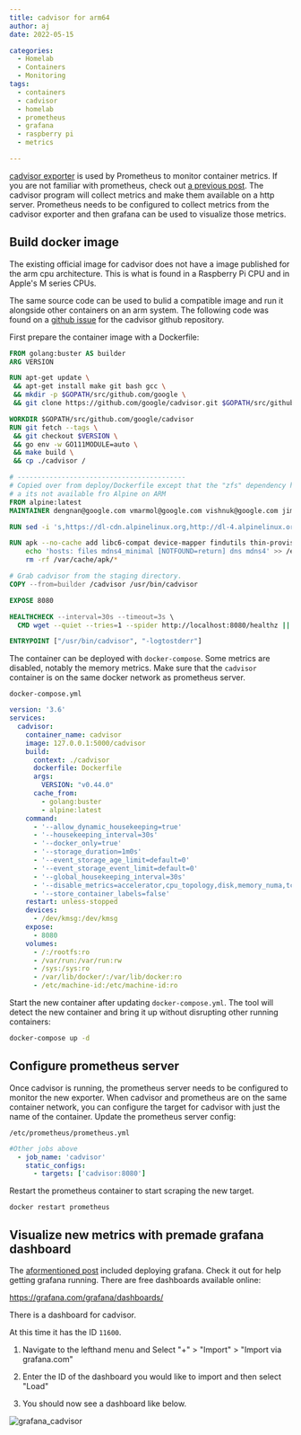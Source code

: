 ```yaml
---
title: cadvisor for arm64
author: aj
date: 2022-05-15

categories:
  - Homelab
  - Containers
  - Monitoring
tags:
  - containers
  - cadvisor
  - homelab
  - prometheus
  - grafana
  - raspberry pi
  - metrics

---
```


[cadvisor exporter][1] is used by Prometheus to monitor container metrics. If you are not familiar with prometheus, check out [a previous post][2]. The cadvisor program will collect metrics and make them available on a http server. Prometheus needs to be configured to collect metrics from the cadvisor exporter and then grafana can be used to visualize those metrics.

## Build docker image

The existing official image for cadvisor does not have a image published for the arm cpu architecture. This is what is found in a Raspberry Pi CPU and in Apple's M series CPUs.

The same source code can be used to bulid a compatible image and run it alongside other containers on an arm system. The following code was found on a [github issue][3] for the cadvisor github repository.

First prepare the container image with a Dockerfile:

```Dockerfile
FROM golang:buster AS builder
ARG VERSION

RUN apt-get update \
 && apt-get install make git bash gcc \
 && mkdir -p $GOPATH/src/github.com/google \
 && git clone https://github.com/google/cadvisor.git $GOPATH/src/github.com/google/cadvisor

WORKDIR $GOPATH/src/github.com/google/cadvisor
RUN git fetch --tags \
 && git checkout $VERSION \
 && go env -w GO111MODULE=auto \
 && make build \
 && cp ./cadvisor /

# ------------------------------------------
# Copied over from deploy/Dockerfile except that the "zfs" dependency has been removed
# a its not available fro Alpine on ARM
FROM alpine:latest
MAINTAINER dengnan@google.com vmarmol@google.com vishnuk@google.com jimmidyson@gmail.com stclair@google.com

RUN sed -i 's,https://dl-cdn.alpinelinux.org,http://dl-4.alpinelinux.org,g' /etc/apk/repositories

RUN apk --no-cache add libc6-compat device-mapper findutils thin-provisioning-tools && \
    echo 'hosts: files mdns4_minimal [NOTFOUND=return] dns mdns4' >> /etc/nsswitch.conf && \
    rm -rf /var/cache/apk/*

# Grab cadvisor from the staging directory.
COPY --from=builder /cadvisor /usr/bin/cadvisor

EXPOSE 8080

HEALTHCHECK --interval=30s --timeout=3s \
  CMD wget --quiet --tries=1 --spider http://localhost:8080/healthz || exit 1

ENTRYPOINT ["/usr/bin/cadvisor", "-logtostderr"]
```

The container can be deployed with `docker-compose`. Some metrics are disabled, notably the memory metrics. Make sure that the `cadvisor` container is on the same docker network as prometheus server.

`docker-compose.yml`

```yaml
version: '3.6'
services:
  cadvisor:
    container_name: cadvisor
    image: 127.0.0.1:5000/cadvisor
    build:
      context: ./cadvisor
      dockerfile: Dockerfile
      args:
        VERSION: "v0.44.0"
      cache_from:
        - golang:buster
        - alpine:latest
    command:
      - '--allow_dynamic_housekeeping=true'
      - '--housekeeping_interval=30s'
      - '--docker_only=true'
      - '--storage_duration=1m0s'
      - '--event_storage_age_limit=default=0'
      - '--event_storage_event_limit=default=0'
      - '--global_housekeeping_interval=30s'
      - '--disable_metrics=accelerator,cpu_topology,disk,memory_numa,tcp,udp,percpu,sched,process,hugetlb,referenced_memory,resctrl,cpuset,advtcp,memory_numa'
      - '--store_container_labels=false'
    restart: unless-stopped
    devices:
      - /dev/kmsg:/dev/kmsg
    expose:
      - 8080
    volumes:
      - /:/rootfs:ro
      - /var/run:/var/run:rw
      - /sys:/sys:ro
      - /var/lib/docker/:/var/lib/docker:ro
      - /etc/machine-id:/etc/machine-id:ro
```

Start the new container after updating `docker-compose.yml`. The tool will detect the new container and bring it up without disrupting other running containers:

```bash
docker-compose up -d
```

## Configure prometheus server

Once cadvisor is running, the prometheus server needs to be configured to monitor the new exporter. When cadvisor and prometheus are on the same container network, you can configure the target for cadvisor with just the name of the container. Update the prometheus server config:

`/etc/prometheus/prometheus.yml`

```yaml
#Other jobs above
  - job_name: 'cadvisor'
    static_configs:
      - targets: ['cadvisor:8080']
  ```

Restart the prometheus container to start scraping the new target.

`docker restart prometheus`

## Visualize new metrics with premade grafana dashboard

The [aformentioned post][2] included deploying grafana. Check it out for help getting grafana running. There are free dashboards available online:

https://grafana.com/grafana/dashboards/

There is a dashboard for cadvisor.

At this time it has the ID `11600`.

1. Navigate to the lefthand menu and Select "+" > "Import" > "Import via grafana.com"

2. Enter the ID of the dashboard you would like to import and then select "Load"

3. You should now see a dashboard like below.

![grafana_cadvisor](/images/grafana_cadvisor.png)

 [1]: https://github.com/google/cadvisor
 [2]: /posts/prometheus/
 [3]: https://github.com/google/cadvisor/issues/1236
